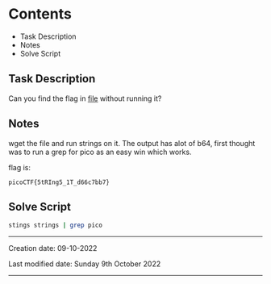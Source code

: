 # Contents
- Task Description
- Notes
- Solve Script

## Task Description
Can you find the flag in [file](https://jupiter.challenges.picoctf.org/static/94d00153b0057d37da225ee79a846c62/strings) without running it?

## Notes
wget the file and run strings on it.
The output has alot of b64, first thought was to run a grep for pico as an easy win which works.

flag is:
```flag
picoCTF{5tRIng5_1T_d66c7bb7}
```

## Solve Script
```bash
stings strings | grep pico
```


---
Creation date: 09-10-2022

Last modified date: Sunday 9th October 2022
***


